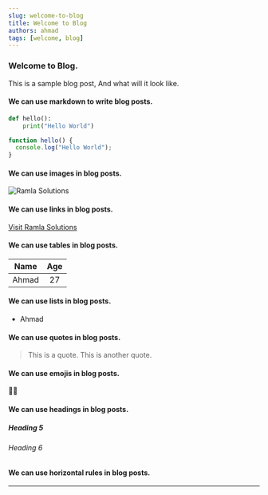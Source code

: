 ```yaml
---
slug: welcome-to-blog
title: Welcome to Blog
authors: ahmad
tags: [welcome, blog]
---
```


### Welcome to Blog.

This is a sample blog post, And what will it look like.

#### We can use markdown to write blog posts.

```python
def hello():
    print("Hello World")
```

```javascript
function hello() {
  console.log("Hello World");
}
```

#### We can use images in blog posts.

![Ramla Solutions](/img/logo.svg)

#### We can use links in blog posts.

[Visit Ramla Solutions](https://ramla.solutions)

#### We can use tables in blog posts.

| Name  | Age |
| ----- | :-: |
| Ahmad | 27  |

#### We can use lists in blog posts.

- Ahmad

#### We can use quotes in blog posts.

> This is a quote.
> This is another quote.

#### We can use emojis in blog posts.

👋🏻

#### We can use headings in blog posts.

##### Heading 5

###### Heading 6

#### We can use horizontal rules in blog posts.

---

